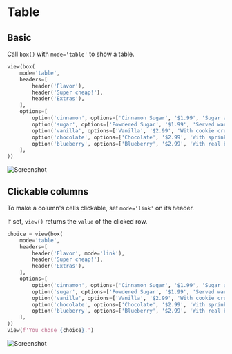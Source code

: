 # Table



## Basic

Call `box()` with `mode='table'` to show a table.


```py
view(box(
    mode='table',
    headers=[
        header('Flavor'),
        header('Super cheap!'),
        header('Extras'),
    ],
    options=[
        option('cinnamon', options=['Cinnamon Sugar', '$1.99', 'Sugar and spice']),
        option('sugar', options=['Powdered Sugar', '$1.99', 'Served warm']),
        option('vanilla', options=['Vanilla', '$2.99', 'With cookie crumbles']),
        option('chocolate', options=['Chocolate', '$2.99', 'With sprinkles']),
        option('blueberry', options=['Blueberry', '$2.99', 'With real blueberry']),
    ],
))
```


![Screenshot](assets/screenshots/table_basic.png)


## Clickable columns

To make a column's cells clickable, set `mode='link'` on its header.

If set, `view()` returns the `value` of the clicked row.


```py
choice = view(box(
    mode='table',
    headers=[
        header('Flavor', mode='link'),
        header('Super cheap!'),
        header('Extras'),
    ],
    options=[
        option('cinnamon', options=['Cinnamon Sugar', '$1.99', 'Sugar and spice']),
        option('sugar', options=['Powdered Sugar', '$1.99', 'Served warm']),
        option('vanilla', options=['Vanilla', '$2.99', 'With cookie crumbles']),
        option('chocolate', options=['Chocolate', '$2.99', 'With sprinkles']),
        option('blueberry', options=['Blueberry', '$2.99', 'With real blueberry']),
    ],
))
view(f'You chose {choice}.')
```


![Screenshot](assets/screenshots/table_clickable.png)
